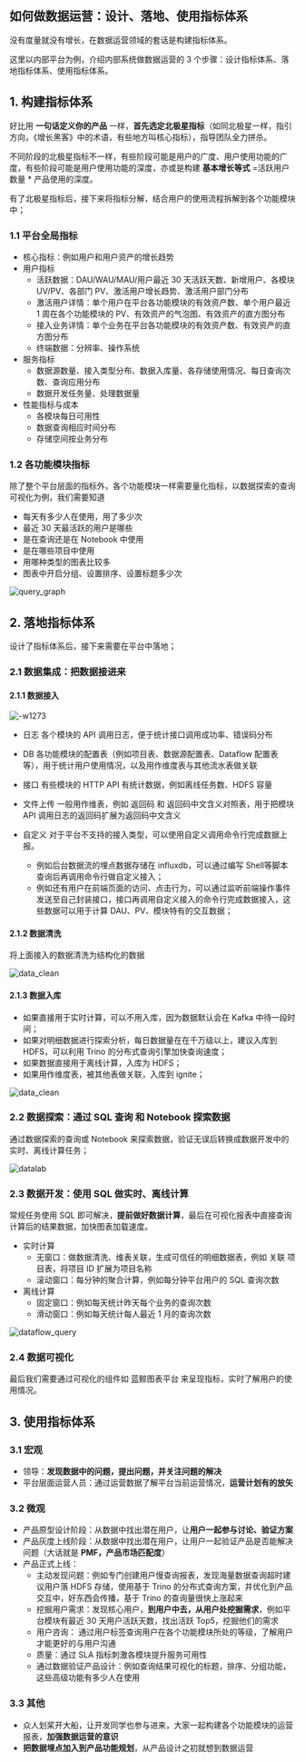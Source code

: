 如何做数据运营：设计、落地、使用指标体系
----
没有度量就没有增长，在数据运营领域的套话是构建指标体系。

这里以内部平台为例，介绍内部系统做数据运营的 3 个步骤：设计指标体系、落地指标体系、使用指标体系。


## 1. 构建指标体系
好比用 **一句话定义你的产品** 一样，**首先选定北极星指标**（如同北极星一样，指引方向，《增长黑客》中的术语，有些地方叫核心指标），指导团队全力拼杀。

不同阶段的北极星指标不一样，有些阶段可能是用户的广度、用户使用功能的广度，有些阶段可能是用户使用功能的深度，亦或是构建 **基本增长等式** =活跃用户数量 * 产品使用的深度。

有了北极星指标后，接下来将指标分解，结合用户的使用流程拆解到各个功能模块中；


### 1.1 平台全局指标
- 核心指标：例如用户和用户资产的增长趋势
- 用户指标
    - 活跃数据：DAU/WAU/MAU/用户最近 30 天活跃天数、新增用户、各模块 UV/PV、各部门 PV、激活用户增长趋势、激活用户部门分布
    - 激活用户详情：单个用户在平台各功能模块的有效资产数、单个用户最近 1 周在各个功能模块的 PV、有效资产的气泡图、有效资产的直方图分布
    - 接入业务详情：单个业务在平台各功能模块的有效资产数、有效资产的直方图分布
    - 终端数据：分辨率、操作系统
- 服务指标
    - 数据源数量、接入类型分布、数据入库量、各存储使用情况、每日查询次数、查询应用分布
    - 数据开发任务量、处理数据量
- 性能指标与成本
    - 各模块每日可用性
    - 数据查询相应时间分布
    - 存储空间按业务分布

### 1.2 各功能模块指标
除了整个平台层面的指标外，各个功能模块一样需要量化指标，以数据探索的查询可视化为例，我们需要知道
- 每天有多少人在使用，用了多少次
- 最近 30 天最活跃的用户是哪些
- 是在查询还是在 Notebook 中使用
- 是在哪些项目中使用
- 用哪种类型的图表比较多
- 图表中开启分组、设置排序、设置标题多少次

![query_graph](media//query_graph.png)

## 2. 落地指标体系
设计了指标体系后，接下来需要在平台中落地；

### 2.1 数据集成：把数据接进来
#### 2.1.1 数据接入 

![-w1273](media/data_access_detail.png)

- 日志
各个模块的 API 调用日志，便于统计接口调用成功率、错误码分布

- DB
各功能模块的配置表（例如项目表、数据源配置表、Dataflow 配置表等），用于统计用户使用情况，以及用作维度表与其他流水表做关联

- 接口
有些模块的 HTTP API 有统计数据，例如离线任务数、HDFS 容量

- 文件上传
一般用作维表，例如 返回码 和 返回码中文含义对照表，用于把模块 API 调用日志的返回码扩展为返回码中文含义

- 自定义
对于平台不支持的接入类型，可以使用自定义调用命令行完成数据上报。

    - 例如后台数据流的埋点数据存储在 influxdb，可以通过编写 Shell等脚本查询后再调用命令行做自定义接入；
    - 例如还有用户在前端页面的访问、点击行为，可以通过监听前端操作事件发送至自己封装接口，接口再调用自定义接入的命令行完成数据接入，这些数据可以用于计算 DAU、PV、模块特有的交互数据；

#### 2.1.2 数据清洗
将上面接入的数据清洗为结构化的数据

![data_clean](media/data_clean.png)

#### 2.1.3 数据入库
- 如果直接用于实时计算，可以不用入库，因为数据默认会在 Kafka 中待一段时间；
- 如果对明细数据进行探索分析，每日数据量在在千万级以上，建议入库到 HDFS，可以利用 Trino 的分布式查询引擎加快查询速度；
- 如果数据直接用于离线计算，入库为 HDFS；
- 如果用作维度表，被其他表做关联，入库到 ignite；

![data_clean](media/shipper.png)

### 2.2 数据探索：通过 SQL 查询 和 Notebook 探索数据
通过数据探索的查询或 Notebook 来探索数据，验证无误后转换成数据开发中的实时、离线计算任务；

![datalab](media/datalab.png)


### 2.3 数据开发：使用 SQL 做实时、离线计算
常规任务使用 SQL 即可解决，**提前做好数据计算**，最后在可视化报表中直接查询计算后的结果数据，加快图表加载速度。

- 实时计算
    - 无窗口：做数据清洗、维表关联，生成可信任的明细数据表，例如 关联 项目表，将项目 ID 扩展为项目名称
    - 滚动窗口：每分钟的聚合计算，例如每分钟平台用户的 SQL 查询次数
- 离线计算
    - 固定窗口：例如每天统计昨天每个业务的查询次数
    - 滑动窗口：例如每天统计每人最近 1 月的查询次数     
    
![dataflow_query](media/dataflow_query.png)


### 2.4 数据可视化
最后我们需要通过可视化的组件如 蓝鲸图表平台 来呈现指标，实时了解用户的使用情况。




## 3. 使用指标体系
### 3.1 宏观
- 领导：**发现数据中的问题，提出问题，并关注问题的解决**
- 平台层面运营人员：通过运营数据了解平台当前运营情况，**运营计划有的放矢**

### 3.2 微观
- 产品原型设计阶段：从数据中找出潜在用户，让**用户一起参与讨论、验证方案**
- 产品灰度上线阶段：从数据中找出潜在用户，让用户一起验证产品是否能解决问题（大话就是 **PMF，产品市场匹配度**）
- 产品正式上线：
    - 主动发现问题：例如专门创建用户慢查询报表，发现海量数据查询超时建议用户落 HDFS 存储，使用基于 Trino 的分布式查询方案，并优化到产品交互中，好东西会传播，基于 Trino 的查询量很快上涨起来
    - 挖掘用户需求：发现核心用户，**到用户中去，从用户处挖掘需求**，例如平台模块有最近 30 天用户活跃天数，找出活跃 Top5，挖掘他们的需求
    - 用户咨询： 通过用户标签查询用户在各个功能模块所处的等级，了解用户才能更好的与用户沟通
    - 质量：通过 SLA 指标刺激各模块提升服务可用性
    - 通过数据验证产品设计：例如查询结果可视化的标题，排序、分组功能，这些高级功能有多少人在使用

### 3.3 其他
- 众人划桨开大船，让开发同学也参与进来，大家一起构建各个功能模块的运营报表，**加强数据运营的意识**
- **把数据埋点加入到产品功能规划**，从产品设计之初就想到数据运营
